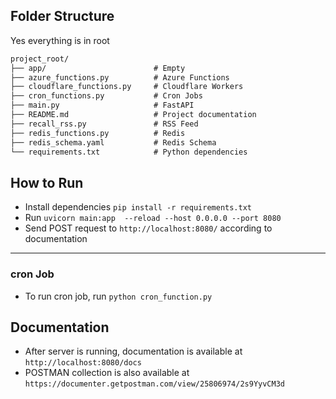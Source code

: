 ## Folder Structure
Yes everything is in root
```markdown
project_root/
├── app/                        # Empty
├── azure_functions.py          # Azure Functions
├── cloudflare_functions.py     # Cloudflare Workers
├── cron_functions.py           # Cron Jobs
├── main.py                     # FastAPI
├── README.md                   # Project documentation
├── recall_rss.py               # RSS Feed
├── redis_functions.py          # Redis
├── redis_schema.yaml           # Redis Schema
└── requirements.txt            # Python dependencies
```
## How to Run
- Install dependencies `pip install -r requirements.txt`
- Run `uvicorn main:app  --reload --host 0.0.0.0 --port 8080`
- Send POST request to `http://localhost:8080/` according to documentation
****
### cron Job
- To run cron job, run `python cron_function.py`
## Documentation
- After server is running, documentation is available at `http://localhost:8080/docs`
- POSTMAN collection is also available at `https://documenter.getpostman.com/view/25806974/2s9YyvCM3d`